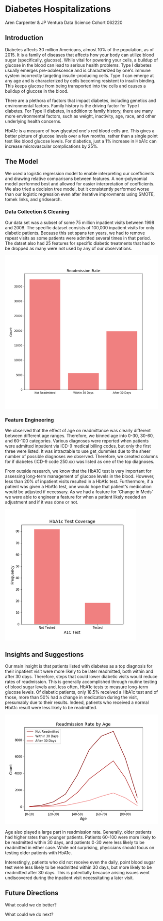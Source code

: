 # Diabetes Hospitalizations

Aren Carpenter & JP Ventura 
Data Science Cohort 062220

## Introduction

Diabetes affects 30 million Americans, almost 10% of the population, as of 2015. It is a family of diseases that affects how your body can utilize blood sugar (specifically, glucose). While vital for powering your cells, a buildup of glucose in the blood can lead to serious health problems. Type I diabetes usually emerges pre-adolescence and is characterized by one's immune system incorrectly targeting insulin-producing cells. Type II can emerge at any age and is characterized by cells becoming resistent to insulin binding. This keeps glucose from being transported into the cells and causes a buildup of glucose in the blood. 

There are a plethora of factors that impact diabetes, including genetics and environmental factors. Family history is the driving factor for Type I diabetes. For Type II diabetes, in addition to family history, there are many more environmental factors, such as weight, inactivity, age, race, and other underlying health concerns. 

HbA1c is a measure of how glycated one's red blood cells are. This gives a better picture of glucose levels over a few months, rather than a single point test like blood glucose levels. For diabetics, just a 1% increase in HbA1c can increase microvascular complications by 25%. 


## The Model

We used a logistic regression model to enable interpreting our coefficients and drawing relative comparisons between features. A non-polynomial model performed best and allowed for easier interpretation of coefficients. We also tried a decision tree model, but it consistently performed worse than our logistic regression even after iterative improvments using SMOTE, tomek links, and gridsearch. 

### Data Collection & Cleaning

Our data set was a subset of some 75 million inpatient visits between 1998 and 2008. The specific dataset consists of 100,000 inpatient visits for only diabetic patients. Because this set spans ten years, we had to remove repeat visits as some patients were admitted several times in that period. The datset also had 25 features for specific diabetic treatments that had to be dropped as many were not used by any of our observations.

![](Images/Readmit_rate.png) 

### Feature Engineering

We observed that the effect of age on readmittance was clearly different between different age ranges. Therefore, we binned age into 0-30, 30-60, and 60-100 categories. Various diagnoses were reported when patients were admitted inpatient via ICD-9 medical billing codes, but only the first three were listed. It was intractable to use get_dummies due to the sheer number of possible diagnoses we observed. Therefore, we created columns for if diabetes (ICD-9 code 250.xx) was listed as one of the top diagnoses.

From outside research, we know that the HbA1C test is very important for assessing long-term management of glucose levels in the blood. However, less than 20% of inpatient visits resulted in a HbA1c test. Furthermore, if a patient was given a HbA1c test, one would hope that patient's medication would be adjusted if necessary. As we had a feature for 'Change in Meds' we were able to engineer a feature for when a patient likely needed an adjustment and if it was done or not. 

![](Images/HbA1c_test.png) 

## Insights and Suggestions

Our main insight is that patients listed with diabetes as a top diagnosis for their inpatient visit were more likely to be later readmitted, both within and after 30 days. Therefore, steps that could lower diabetic visits would reduce rates of readmission. This is generally accomplished through routine testing of blood sugar levels and, less often, HbA1c tests to measure long-term glucose levels. Of diabetic patients, only 18.5% received a HbA1c test and of those, more than 50% had a change in medication during the visit, presumably due to their results. Indeed, patients who received a normal HbA1c result were less likely to be readmitted. 

![](Images/Readmit_vs_age.png) 

Age also played a large part in readmission rate. Generally, older patients had higher rates than younger patients. Patients 60-100 were more likely to be readmitted within 30 days, and patients 0-30 were less likely to be readmitted in either case. While not surprising, physicians should focus on testing older patients with HbA1c. 

Interestingly, patients who did not receive even the daily, point blood sugar test were less likely to be readmitted within 30 days, but more likely to be readmitted after 30 days. This is potentially because arising issues went undiscovered during the inpatient visit necessitating a later visit.

## Future Directions

What could we do better? 

What could we do next?

